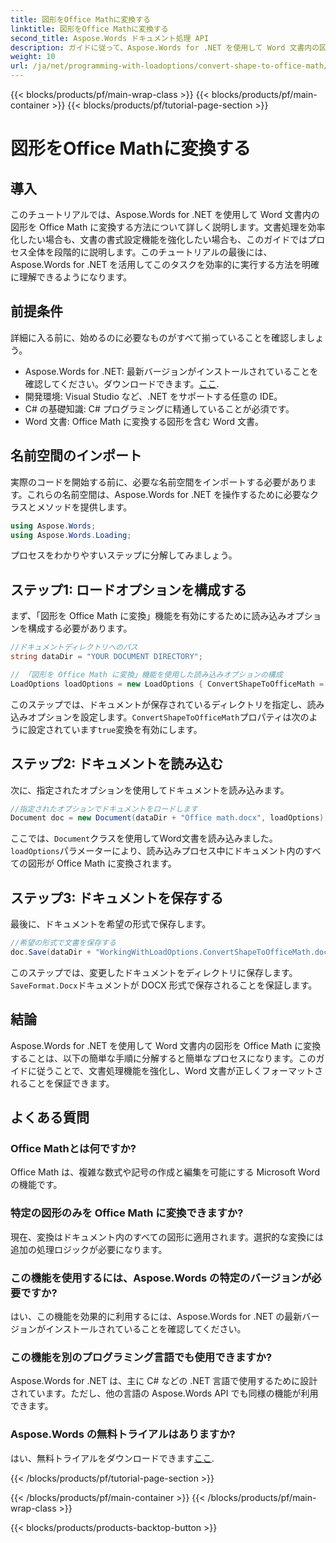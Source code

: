 ```yaml
---
title: 図形をOffice Mathに変換する
linktitle: 図形をOffice Mathに変換する
second_title: Aspose.Words ドキュメント処理 API
description: ガイドに従って、Aspose.Words for .NET を使用して Word 文書内の図形を Office Math に変換する方法を学びます。文書の書式設定を簡単に強化できます。
weight: 10
url: /ja/net/programming-with-loadoptions/convert-shape-to-office-math/
---
```


{{< blocks/products/pf/main-wrap-class >}}
{{< blocks/products/pf/main-container >}}
{{< blocks/products/pf/tutorial-page-section >}}

# 図形をOffice Mathに変換する

## 導入

このチュートリアルでは、Aspose.Words for .NET を使用して Word 文書内の図形を Office Math に変換する方法について詳しく説明します。文書処理を効率化したい場合も、文書の書式設定機能を強化したい場合も、このガイドではプロセス全体を段階的に説明します。このチュートリアルの最後には、Aspose.Words for .NET を活用してこのタスクを効率的に実行する方法を明確に理解できるようになります。

## 前提条件

詳細に入る前に、始めるのに必要なものがすべて揃っていることを確認しましょう。

- Aspose.Words for .NET: 最新バージョンがインストールされていることを確認してください。ダウンロードできます。[ここ](https://releases.aspose.com/words/net/).
- 開発環境: Visual Studio など、.NET をサポートする任意の IDE。
- C# の基礎知識: C# プログラミングに精通していることが必須です。
- Word 文書: Office Math に変換する図形を含む Word 文書。

## 名前空間のインポート

実際のコードを開始する前に、必要な名前空間をインポートする必要があります。これらの名前空間は、Aspose.Words for .NET を操作するために必要なクラスとメソッドを提供します。

```csharp
using Aspose.Words;
using Aspose.Words.Loading;
```

プロセスをわかりやすいステップに分解してみましょう。

## ステップ1: ロードオプションを構成する

まず、「図形を Office Math に変換」機能を有効にするために読み込みオプションを構成する必要があります。

```csharp
//ドキュメントディレクトリへのパス
string dataDir = "YOUR DOCUMENT DIRECTORY";

// 「図形を Office Math に変換」機能を使用した読み込みオプションの構成
LoadOptions loadOptions = new LoadOptions { ConvertShapeToOfficeMath = true };
```

このステップでは、ドキュメントが保存されているディレクトリを指定し、読み込みオプションを設定します。`ConvertShapeToOfficeMath`プロパティは次のように設定されています`true`変換を有効にします。

## ステップ2: ドキュメントを読み込む

次に、指定されたオプションを使用してドキュメントを読み込みます。

```csharp
//指定されたオプションでドキュメントをロードします
Document doc = new Document(dataDir + "Office math.docx", loadOptions);
```

ここでは、`Document`クラスを使用してWord文書を読み込みました。`loadOptions`パラメーターにより、読み込みプロセス中にドキュメント内のすべての図形が Office Math に変換されます。

## ステップ3: ドキュメントを保存する

最後に、ドキュメントを希望の形式で保存します。

```csharp
//希望の形式で文書を保存する
doc.Save(dataDir + "WorkingWithLoadOptions.ConvertShapeToOfficeMath.docx", SaveFormat.Docx);
```

このステップでは、変更したドキュメントをディレクトリに保存します。`SaveFormat.Docx`ドキュメントが DOCX 形式で保存されることを保証します。

## 結論

Aspose.Words for .NET を使用して Word 文書内の図形を Office Math に変換することは、以下の簡単な手順に分解すると簡単なプロセスになります。このガイドに従うことで、文書処理機能を強化し、Word 文書が正しくフォーマットされることを保証できます。

## よくある質問

### Office Mathとは何ですか?  
Office Math は、複雑な数式や記号の作成と編集を可能にする Microsoft Word の機能です。

### 特定の図形のみを Office Math に変換できますか?  
現在、変換はドキュメント内のすべての図形に適用されます。選択的な変換には追加の処理ロジックが必要になります。

### この機能を使用するには、Aspose.Words の特定のバージョンが必要ですか?  
はい、この機能を効果的に利用するには、Aspose.Words for .NET の最新バージョンがインストールされていることを確認してください。

### この機能を別のプログラミング言語でも使用できますか?  
Aspose.Words for .NET は、主に C# などの .NET 言語で使用するために設計されています。ただし、他の言語の Aspose.Words API でも同様の機能が利用できます。

### Aspose.Words の無料トライアルはありますか?  
はい、無料トライアルをダウンロードできます[ここ](https://releases.aspose.com/).

{{< /blocks/products/pf/tutorial-page-section >}}

{{< /blocks/products/pf/main-container >}}
{{< /blocks/products/pf/main-wrap-class >}}

{{< blocks/products/products-backtop-button >}}
